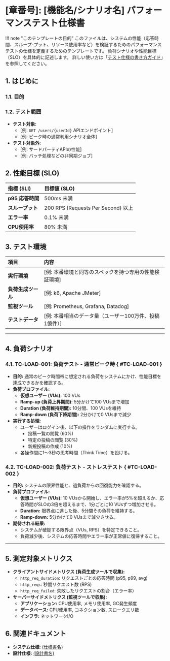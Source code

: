 # [章番号]: [機能名/シナリオ名] パフォーマンステスト仕様書

<!-- prettier-ignore -->
!!! note "このテンプレートの目的"
  このファイルは、システムの性能（応答時間、スループ-プット、リソース使用率など）を検証するためのパフォーマンステストの仕様を定義するためのテンプレートです。
  負荷シナリオや性能目標（SLO）を具体的に記述します。
  詳しい使い方は「[テスト仕様の書き方ガイド](ここにガイドへのパスを記述してください)」を参照してください。

## 1. はじめに

### 1.1. 目的

<!-- このパフォーマンステストの目的を記述します。（例: ユーザーAPIが、SLOで定義された応答時間とスループットを、高負荷状況下でも維持できることを確認する） -->

### 1.2. テスト範囲

- **テスト対象:**
  - [例: `GET /users/{userId}` APIエンドポイント]
  - [例: ピーク時の通常利用シナリオ全体]
- **テスト対象外:**
  - [例: サードパーティAPIの性能]
  - [例: バッチ処理などの非同期ジョブ]

## 2. 性能目標 (SLO)

<!-- このテストで達成すべき、具体的な性能目標をリストアップします。システム仕様書で定義された非機能要件に基づきます。 -->

| 指標 (SLI)       | 目標値 (SLO)                       |
| :--------------- | :--------------------------------- |
| **p95 応答時間** | 500ms 未満                         |
| **スループット** | 200 RPS (Requests Per Second) 以上 |
| **エラー率**     | 0.1% 未満                          |
| **CPU使用率**    | 80% 未満                           |

## 3. テスト環境

| 項目               | 内容                                                   |
| :----------------- | :----------------------------------------------------- |
| **実行環境**       | [例: 本番環境と同等のスペックを持つ専用の性能検証環境] |
| **負荷生成ツール** | [例: k6, Apache JMeter]                                |
| **監視ツール**     | [例: Prometheus, Grafana, Datadog]                     |
| **テストデータ**   | [例: 本番相当のデータ量（ユーザー100万件、投稿1億件）] |

---

## 4. 負荷シナリオ

<!-- ここに、具体的な負荷のかけ方を定義します。 -->

### 4.1. TC-LOAD-001: 負荷テスト - 通常ピーク時 { #TC-LOAD-001 }

- **目的:** 通常のピーク時間帯に想定される負荷をシステムにかけ、性能目標を達成できるかを確認する。
- **負荷プロファイル:**
  - **仮想ユーザー (VUs):** 100 VUs
  - **Ramp-up (負荷上昇期間):** 5分かけて100 VUsまで増加
  - **Duration (負荷維持期間):** 10分間、100 VUsを維持
  - **Ramp-down (負荷下降期間):** 2分かけて0 VUsまで減少
- **実行する処理:**
  - ユーザーはログイン後、以下の操作をランダムに実行する。
    - 投稿一覧の閲覧 (60%)
    - 特定の投稿の閲覧 (30%)
    - 新規投稿の作成 (10%)
  - 各操作間に1〜3秒の思考時間（Think Time）を設ける。

### 4.2. TC-LOAD-002: 負荷テスト - ストレステスト { #TC-LOAD-002 }

- **目的:** システムの限界性能と、過負荷からの回復能力を確認する。
- **負荷プロファイル:**
  - **仮想ユーザー (VUs):** 10 VUsから開始し、エラー率が5%を超えるか、応答時間がSLOの3倍を超えるまで、1分ごとに10 VUsずつ増加させる。
  - **Duration:** 限界点に達した後、5分間その負荷を維持する。
  - **Ramp-down:** 5分かけて0 VUsまで減少させる。
- **期待される結果:**
  - システムが破綻する限界点（VUs, RPS）を特定できること。
  - 負荷減少後、システムの応答時間やエラー率が正常値に復帰すること。

---

## 5. 測定対象メトリクス

<!-- テスト中に収集・監視する主要なメトリクスをリストアップします。 -->

- **クライアントサイドメトリクス (負荷生成ツールで収集):**
  - `http_req_duration`: リクエストごとの応答時間 (p95, p99, avg)
  - `http_reqs`: 秒間リクエスト数 (RPS)
  - `http_req_failed`: 失敗したリクエストの割合（エラー率）
- **サーバーサイドメトリクス (監視ツールで収集):**
  - **アプリケーション:** CPU使用率, メモリ使用率, GC発生頻度
  - **データベース:** CPU使用率, コネクション数, スロークエリ数
  - **インフラ:** ネットワークI/O

## 6. 関連ドキュメント

- **システム仕様:** [(仕様書名)](../../../../01_システム仕様/README.md)
- **設計仕様:** [(設計書名)](../../../../03_設計仕様/README.md)
